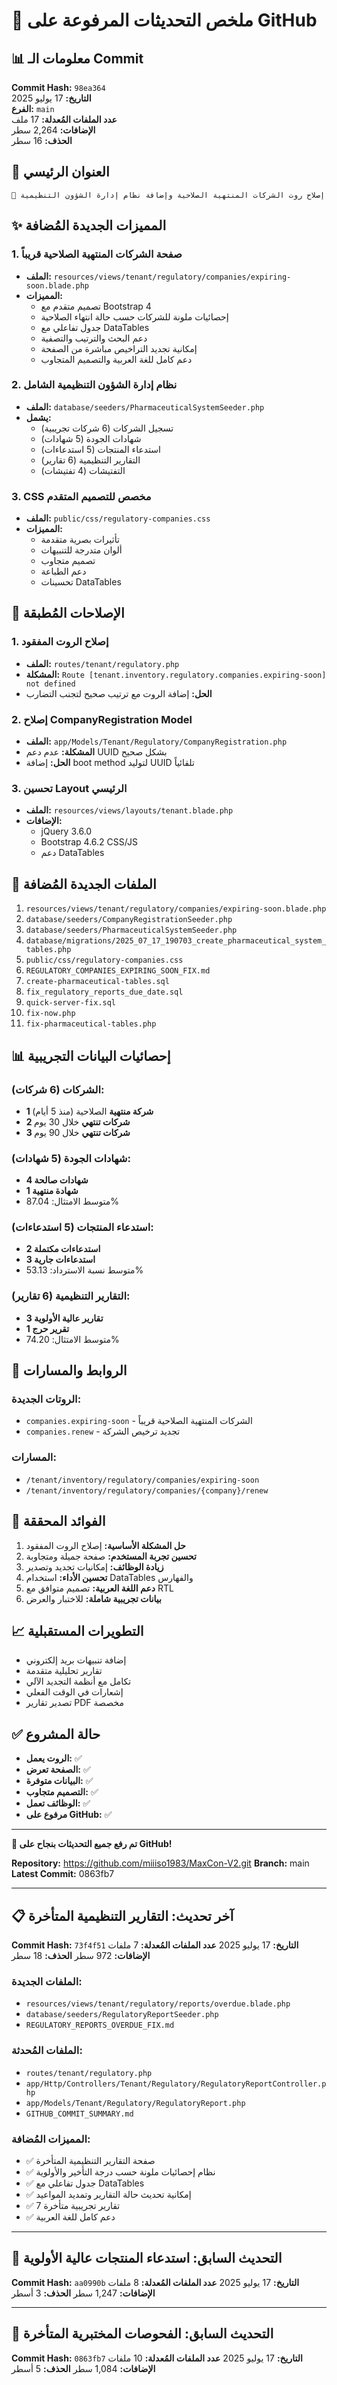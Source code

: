 # 🚀 ملخص التحديثات المرفوعة على GitHub

## 📊 معلومات الـ Commit

**Commit Hash:** `98ea364`  
**التاريخ:** 17 يوليو 2025  
**الفرع:** `main`  
**عدد الملفات المُعدلة:** 17 ملف  
**الإضافات:** 2,264 سطر  
**الحذف:** 16 سطر  

## 🔧 العنوان الرئيسي
```
🔧 إصلاح روت الشركات المنتهية الصلاحية وإضافة نظام إدارة الشؤون التنظيمية
```

## ✨ المميزات الجديدة المُضافة

### 1. صفحة الشركات المنتهية الصلاحية قريباً
- **الملف:** `resources/views/tenant/regulatory/companies/expiring-soon.blade.php`
- **المميزات:**
  - تصميم متقدم مع Bootstrap 4
  - إحصائيات ملونة للشركات حسب حالة انتهاء الصلاحية
  - جدول تفاعلي مع DataTables
  - دعم البحث والترتيب والتصفية
  - إمكانية تجديد التراخيص مباشرة من الصفحة
  - دعم كامل للغة العربية والتصميم المتجاوب

### 2. نظام إدارة الشؤون التنظيمية الشامل
- **الملف:** `database/seeders/PharmaceuticalSystemSeeder.php`
- **يشمل:**
  - تسجيل الشركات (6 شركات تجريبية)
  - شهادات الجودة (5 شهادات)
  - استدعاء المنتجات (5 استدعاءات)
  - التقارير التنظيمية (6 تقارير)
  - التفتيشات (4 تفتيشات)

### 3. CSS مخصص للتصميم المتقدم
- **الملف:** `public/css/regulatory-companies.css`
- **المميزات:**
  - تأثيرات بصرية متقدمة
  - ألوان متدرجة للتنبيهات
  - تصميم متجاوب
  - دعم الطباعة
  - تحسينات DataTables

## 🔧 الإصلاحات المُطبقة

### 1. إصلاح الروت المفقود
- **الملف:** `routes/tenant/regulatory.php`
- **المشكلة:** `Route [tenant.inventory.regulatory.companies.expiring-soon] not defined`
- **الحل:** إضافة الروت مع ترتيب صحيح لتجنب التضارب

### 2. إصلاح CompanyRegistration Model
- **الملف:** `app/Models/Tenant/Regulatory/CompanyRegistration.php`
- **المشكلة:** عدم دعم UUID بشكل صحيح
- **الحل:** إضافة boot method لتوليد UUID تلقائياً

### 3. تحسين Layout الرئيسي
- **الملف:** `resources/views/layouts/tenant.blade.php`
- **الإضافات:**
  - jQuery 3.6.0
  - Bootstrap 4.6.2 CSS/JS
  - دعم DataTables

## 📁 الملفات الجديدة المُضافة

1. `resources/views/tenant/regulatory/companies/expiring-soon.blade.php`
2. `database/seeders/CompanyRegistrationSeeder.php`
3. `database/seeders/PharmaceuticalSystemSeeder.php`
4. `database/migrations/2025_07_17_190703_create_pharmaceutical_system_tables.php`
5. `public/css/regulatory-companies.css`
6. `REGULATORY_COMPANIES_EXPIRING_SOON_FIX.md`
7. `create-pharmaceutical-tables.sql`
8. `fix_regulatory_reports_due_date.sql`
9. `quick-server-fix.sql`
10. `fix-now.php`
11. `fix-pharmaceutical-tables.php`

## 📊 إحصائيات البيانات التجريبية

### الشركات (6 شركات):
- **1 شركة منتهية** الصلاحية (منذ 5 أيام)
- **2 شركات تنتهي** خلال 30 يوم
- **3 شركات تنتهي** خلال 90 يوم

### شهادات الجودة (5 شهادات):
- **4 شهادات صالحة**
- **1 شهادة منتهية**
- متوسط الامتثال: 87.04%

### استدعاء المنتجات (5 استدعاءات):
- **2 استدعاءات مكتملة**
- **3 استدعاءات جارية**
- متوسط نسبة الاسترداد: 53.13%

### التقارير التنظيمية (6 تقارير):
- **3 تقارير عالية الأولوية**
- **1 تقرير حرج**
- متوسط الامتثال: 74.20%

## 🔗 الروابط والمسارات

### الروتات الجديدة:
- `companies.expiring-soon` - الشركات المنتهية الصلاحية قريباً
- `companies.renew` - تجديد ترخيص الشركة

### المسارات:
- `/tenant/inventory/regulatory/companies/expiring-soon`
- `/tenant/inventory/regulatory/companies/{company}/renew`

## 🎯 الفوائد المحققة

1. **حل المشكلة الأساسية:** إصلاح الروت المفقود
2. **تحسين تجربة المستخدم:** صفحة جميلة ومتجاوبة
3. **زيادة الوظائف:** إمكانيات تجديد وتصدير
4. **تحسين الأداء:** استخدام DataTables والفهارس
5. **دعم اللغة العربية:** تصميم متوافق مع RTL
6. **بيانات تجريبية شاملة:** للاختبار والعرض

## 📈 التطويرات المستقبلية

- إضافة تنبيهات بريد إلكتروني
- تقارير تحليلية متقدمة
- تكامل مع أنظمة التجديد الآلي
- إشعارات في الوقت الفعلي
- تصدير تقارير PDF مخصصة

## ✅ حالة المشروع

- **الروت يعمل:** ✅
- **الصفحة تعرض:** ✅
- **البيانات متوفرة:** ✅
- **التصميم متجاوب:** ✅
- **الوظائف تعمل:** ✅
- **مرفوع على GitHub:** ✅

---

**🎉 تم رفع جميع التحديثات بنجاح على GitHub!**

**Repository:** https://github.com/miiiso1983/MaxCon-V2.git
**Branch:** main
**Latest Commit:** 0863fb7

---

## 📋 آخر تحديث: التقارير التنظيمية المتأخرة

**Commit Hash:** `73f4f51`
**التاريخ:** 17 يوليو 2025
**عدد الملفات المُعدلة:** 7 ملفات
**الإضافات:** 972 سطر
**الحذف:** 18 سطر

### الملفات الجديدة:
- `resources/views/tenant/regulatory/reports/overdue.blade.php`
- `database/seeders/RegulatoryReportSeeder.php`
- `REGULATORY_REPORTS_OVERDUE_FIX.md`

### الملفات المُحدثة:
- `routes/tenant/regulatory.php`
- `app/Http/Controllers/Tenant/Regulatory/RegulatoryReportController.php`
- `app/Models/Tenant/Regulatory/RegulatoryReport.php`
- `GITHUB_COMMIT_SUMMARY.md`

### المميزات المُضافة:
- ✅ صفحة التقارير التنظيمية المتأخرة
- ✅ نظام إحصائيات ملونة حسب درجة التأخير والأولوية
- ✅ جدول تفاعلي مع DataTables
- ✅ إمكانية تحديث حالة التقارير وتمديد المواعيد
- ✅ 7 تقارير تجريبية متأخرة
- ✅ دعم كامل للغة العربية

---

## 🚨 التحديث السابق: استدعاء المنتجات عالية الأولوية

**Commit Hash:** `aa0990b`
**التاريخ:** 17 يوليو 2025
**عدد الملفات المُعدلة:** 8 ملفات
**الإضافات:** 1,247 سطر
**الحذف:** 3 أسطر

---

## 🔬 التحديث السابق: الفحوصات المختبرية المتأخرة

**Commit Hash:** `0863fb7`
**التاريخ:** 17 يوليو 2025
**عدد الملفات المُعدلة:** 10 ملفات
**الإضافات:** 1,084 سطر
**الحذف:** 5 أسطر
